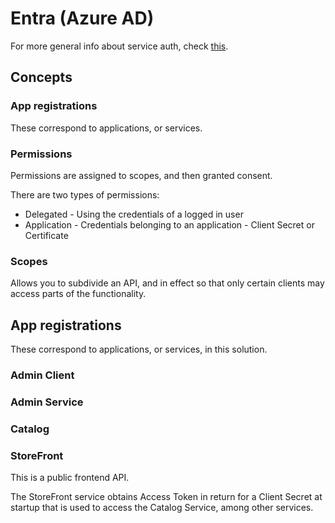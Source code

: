 # Entra (Azure AD)

For more general info about service auth, check [this](/docs/service-auth.md).

## Concepts

### App registrations

These correspond to applications, or services.

### Permissions

Permissions are assigned to scopes, and then granted consent.

There are two types of permissions:

* Delegated - Using the credentials of a logged in user
* Application - Credentials belonging to an application - Client Secret or Certificate

### Scopes

Allows you to subdivide an API, and in effect so that only certain clients may access parts of the functionality.

## App registrations

These correspond to applications, or services, in this solution.

### Admin Client

### Admin Service

### Catalog



### StoreFront

This is a public frontend API.

The StoreFront service obtains Access Token in return for a Client Secret at startup that is used to access the Catalog Service, among other services.